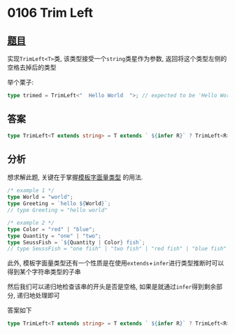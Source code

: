 # 0106 Trim Left

## [题目](https://github.com/type-challenges/type-challenges/blob/master/questions/106-medium-trimleft/README.md)

实现`TrimLeft<T>`类, 该类型接受一个`string`类星作为参数, 返回将这个类型左侧的空格去掉后的类型

举个栗子:

```ts
type trimed = TrimLeft<"  Hello World  ">; // expected to be 'Hello World  '
```

## 答案

```ts
type TrimLeft<T extends string> = T extends ` ${infer R}` ? TrimLeft<R> : T;
```

## 分析

想求解此题, 关键在于掌握[模板字面量类型](https://www.typescriptlang.org/docs/handbook/release-notes/typescript-4-1.html#template-literal-types)
的用法.

```ts
/* example 1 */
type World = "world";
type Greeting = `hello ${World}`;
// type Greeting = "hello world"

/* example 2 */
type Color = "red" | "blue";
type Quantity = "one" | "two";
type SeussFish = `${Quantity | Color} fish`;
// type SeussFish = "one fish" | "two fish" | "red fish" | "blue fish"
```

此外, 模板字面量类型还有一个性质是在使用`extends`+`infer`进行类型推断时可以得到某个字符串类型的子串

然后我们可以递归地检查该串的开头是否是空格, 如果是就通过`infer`得到剩余部分, 递归地处理即可

答案如下

```ts
type TrimLeft<T extends string> = T extends ` ${infer R}` ? TrimLeft<R> : T;
```
